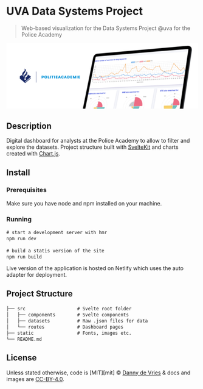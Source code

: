# UVA Data Systems Project

> Web-based visualization for the Data Systems Project @uva for the Police Academy 

![GitHub banner](/docs/banner.jpg)

## Description

Digital dashboard for analysts at the Police Academy to allow to filter and explore the datasets. Project structure built with [SvelteKit](https://kit.svelte.dev) and charts created with [Chart.js](https://www.chartjs.org).

## Install

### Prerequisites

Make sure you have node and npm installed on your machine.

### Running

```
# start a development server with hmr
npm run dev

# build a statis version of the site
npm run build
```

Live version of the application is hosted on Netlify which uses the auto adapter for deployment.

## Project Structure

```
├── src                   # Svelte root folder
│   ├── components        # Svelte components
│   ├── datasets          # Raw .json files for data
│   └── routes            # Dashboard pages
├── static                # Fonts, images etc.
└── README.md

```

## License

Unless stated otherwise, code is [MIT][mit] © [Danny de Vries](https://github.com/dandevri) & docs and images are [CC-BY-4.0](https://creativecommons.org/licenses/by/4.0/).
